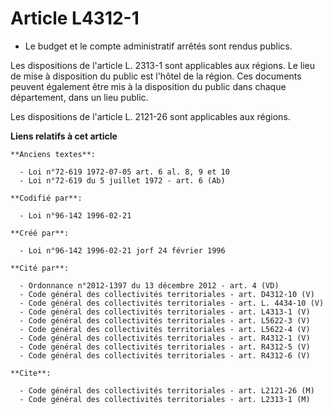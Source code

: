 # Article L4312-1

- Le budget et le compte administratif arrêtés sont rendus publics.

Les dispositions de l'article L. 2313-1 sont applicables aux régions. Le lieu de mise à disposition du public est l'hôtel de
la région. Ces documents peuvent également être mis à la disposition du public dans chaque département, dans un lieu public.

Les dispositions de l'article L. 2121-26 sont applicables aux régions.

**Liens relatifs à cet article**

	**Anciens textes**:

	  - Loi n°72-619 1972-07-05 art. 6 al. 8, 9 et 10
	  - Loi n°72-619 du 5 juillet 1972 - art. 6 (Ab)

	**Codifié par**:

	  - Loi n°96-142 1996-02-21

	**Créé par**:

	  - Loi n°96-142 1996-02-21 jorf 24 février 1996

	**Cité par**:

	  - Ordonnance n°2012-1397 du 13 décembre 2012 - art. 4 (VD)
	  - Code général des collectivités territoriales - art. D4312-10 (V)
	  - Code général des collectivités territoriales - art. L. 4434-10 (V)
	  - Code général des collectivités territoriales - art. L4313-1 (V)
	  - Code général des collectivités territoriales - art. L5622-3 (V)
	  - Code général des collectivités territoriales - art. L5622-4 (V)
	  - Code général des collectivités territoriales - art. R4312-1 (V)
	  - Code général des collectivités territoriales - art. R4312-5 (V)
	  - Code général des collectivités territoriales - art. R4312-6 (V)

	**Cite**:

	  - Code général des collectivités territoriales - art. L2121-26 (M)
	  - Code général des collectivités territoriales - art. L2313-1 (M)
